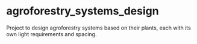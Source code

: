 # agroforestry_systems_design
Project to design agroforestry systems based on their plants, each with its own light requirements and spacing.
